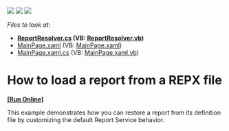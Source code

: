 <!-- default badges list -->
![](https://img.shields.io/endpoint?url=https://codecentral.devexpress.com/api/v1/VersionRange/128601735/13.2.6%2B)
[![](https://img.shields.io/badge/Open_in_DevExpress_Support_Center-FF7200?style=flat-square&logo=DevExpress&logoColor=white)](https://supportcenter.devexpress.com/ticket/details/E3024)
[![](https://img.shields.io/badge/📖_How_to_use_DevExpress_Examples-e9f6fc?style=flat-square)](https://docs.devexpress.com/GeneralInformation/403183)
<!-- default badges end -->
<!-- default file list -->
*Files to look at*:

* **[ReportResolver.cs](./CS/E3024.Web/ReportResolver.cs) (VB: [ReportResolver.vb](./VB/E3024.Web/ReportResolver.vb))**
* [MainPage.xaml](./CS/E3024/MainPage.xaml) (VB: [MainPage.xaml](./VB/E3024/MainPage.xaml))
* [MainPage.xaml.cs](./CS/E3024/MainPage.xaml.cs) (VB: [MainPage.xaml.vb](./VB/E3024/MainPage.xaml.vb))
<!-- default file list end -->
# How to load a report from a REPX file
<!-- run online -->
**[[Run Online]](https://codecentral.devexpress.com/e3024)**
<!-- run online end -->


<p>This example demonstrates how you can restore a report from its definition file by customizing the default Report Service behavior.</p>

<br/>


